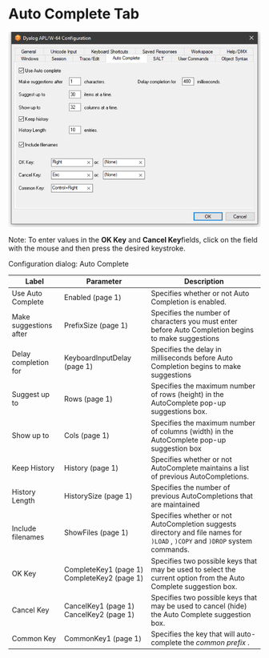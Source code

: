 # Auto Complete Tab

![configuration dialog auto complete tab](../img/configuration-dialog-auto-complete-tab.png)

Note: To enter values in the **OK Key** and **Cancel Key**fields, click on the field with the mouse and then press the desired keystroke.

Configuration dialog: Auto Complete

| Label | Parameter | Description |
| --- | --- | ---  |
| Use Auto Complete | Enabled (page 1) | Specifies whether or not Auto Completion is enabled. |
| Make suggestions after | PrefixSize (page 1) | Specifies the number of characters you must enter before Auto Completion begins to make suggestions |
| Delay completion for | KeyboardInputDelay (page 1) | Specifies the delay in milliseconds before Auto Completion begins to make suggestions |
| Suggest up to | Rows (page 1) | Specifies the maximum number of rows (height) in the AutoComplete pop-up suggestions box. |
| Show up to | Cols (page 1) | Specifies the maximum number of columns (width) in the AutoComplete pop-up suggestion box |
| Keep History | History (page 1) | Specifies whether or not AutoComplete maintains a list of previous AutoCompletions. |
| History Length | HistorySize (page 1) | Specifies the number of previous AutoCompletions that are maintained |
| Include filenames | ShowFiles (page 1) | Specifies whether or not AutoCompletion suggests directory and file names for `)LOAD` , `)COPY` and `)DROP` system commands. |
| OK Key | CompleteKey1 (page 1) CompleteKey2 (page 1) | Specifies two possible keys that may be used to select the current option from the Auto Complete suggestion box. |
| Cancel Key | CancelKey1 (page 1) CancelKey2 (page 1) | Specifies two possible keys that may be used to cancel (hide) the Auto Complete suggestion box. |
| Common Key | CommonKey1 (page 1) | Specifies the key that will auto-complete the *common prefix* . |
